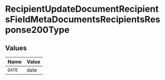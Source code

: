 # RecipientUpdateDocumentRecipientsFieldMetaDocumentsRecipientsResponse200Type


## Values

| Name   | Value  |
| ------ | ------ |
| `DATE` | date   |